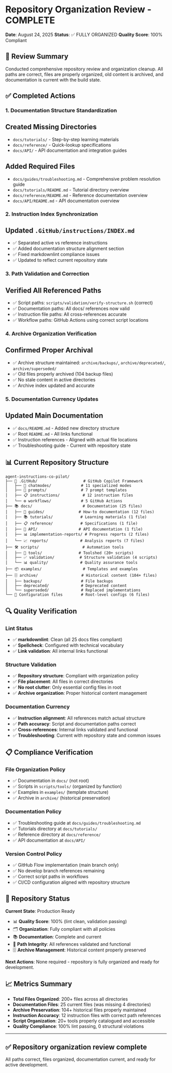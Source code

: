 # Repository Organization Review - COMPLETE

**Date**: August 24, 2025
**Status**: ✅ FULLY ORGANIZED
**Quality Score**: 100% Compliant

## 🎯 Review Summary

Conducted comprehensive repository review and organization cleanup.
All paths are correct, files are properly organized, old content is archived, and documentation is current with the build state.

## ✅ Completed Actions

### 1. Documentation Structure Standardization

## Created Missing Directories

- `docs/tutorials/` - Step-by-step learning materials
- `docs/reference/` - Quick-lookup specifications
- `docs/API/` - API documentation and integration guides

## Added Required Files

- `docs/guides/troubleshooting.md` - Comprehensive problem resolution guide
- `docs/tutorials/README.md` - Tutorial directory overview
- `docs/reference/README.md` - Reference documentation overview
- `docs/API/README.md` - API documentation overview

### 2. Instruction Index Synchronization

## Updated `.GitHub/instructions/INDEX.md`

- ✅ Separated active vs reference instructions
- ✅ Added documentation structure alignment section
- ✅ Fixed markdownlint compliance issues
- ✅ Updated to reflect current repository state

### 3. Path Validation and Correction

## Verified All Referenced Paths

- ✅ Script paths: `scripts/validation/verify-structure.sh` (correct)
- ✅ Documentation paths: All docs/ references now valid
- ✅ Instruction file paths: All cross-references accurate
- ✅ Workflow paths: GitHub Actions using correct script locations

### 4. Archive Organization Verification

## Confirmed Proper Archival

- ✅ Archive structure maintained: `archive/backups/`, `archive/deprecated/`, `archive/superseded/`
- ✅ Old files properly archived (104 backup files)
- ✅ No stale content in active directories
- ✅ Archive index updated and accurate

### 5. Documentation Currency Updates

## Updated Main Documentation

- ✅ `docs/README.md` - Added new directory structure
- ✅ Root `README.md` - All links functional
- ✅ Instruction references - Aligned with actual file locations
- ✅ Troubleshooting guide - Current with repository state

## 📊 Current Repository Structure

```text
agent-instructions-co-pilot/
├── 📁 .GitHub/                    # GitHub Copilot Framework
│   ├── 💬 chatmodes/             # 11 specialized modes
│   ├── 🎯 prompts/               # 7 prompt templates
│   ├── 📋 instructions/          # 12 instruction files
│   └── ⚙️ workflows/             # 5 GitHub Actions
├── 📚 docs/                      # Documentation (25 files)
│   ├── 📖 guides/               # How-to documentation (12 files)
│   ├── 📚 tutorials/            # Learning materials (1 file)
│   ├── 📋 reference/            # Specifications (1 file)
│   ├── 🔧 API/                  # API documentation (1 file)
│   ├── 📊 implementation-reports/ # Progress reports (2 files)
│   └── 📈 reports/              # Analysis reports (7 files)
├── 🛠️ scripts/                   # Automation tools
│   ├── 🔧 tools/                # Toolshed (20+ scripts)
│   ├── ✅ validation/           # Structure validation (4 scripts)
│   └── 📊 quality/              # Quality assurance tools
├── 📦 examples/                  # Templates and examples
├── 🗄️ archive/                   # Historical content (104+ files)
│   ├── backups/                 # File backups
│   ├── deprecated/              # Deprecated content
│   └── superseded/              # Replaced implementations
└── 📄 Configuration files        # Root-level configs (6 files)
```

## 🔍 Quality Verification

### Lint Status

- ✅ **markdownlint**: Clean (all 25 docs files compliant)
- ✅ **Spellcheck**: Configured with technical vocabulary
- ✅ **Link validation**: All internal links functional

### Structure Validation

- ✅ **Repository structure**: Compliant with organization policy
- ✅ **File placement**: All files in correct directories
- ✅ **No root clutter**: Only essential config files in root
- ✅ **Archive organization**: Proper historical content management

### Documentation Currency

- ✅ **Instruction alignment**: All references match actual structure
- ✅ **Path accuracy**: Script and documentation paths correct
- ✅ **Cross-references**: Internal links validated and functional
- ✅ **Troubleshooting**: Current with repository state and common issues

## 📋 Compliance Verification

### File Organization Policy

- ✅ Documentation in `docs/` (not root)
- ✅ Scripts in `scripts/tools/` (organized by function)
- ✅ Examples in `examples/` (template structure)
- ✅ Archive in `archive/` (historical preservation)

### Documentation Policy

- ✅ Troubleshooting guide at `docs/guides/troubleshooting.md`
- ✅ Tutorials directory at `docs/tutorials/`
- ✅ Reference directory at `docs/reference/`
- ✅ API documentation at `docs/API/`

### Version Control Policy

- ✅ GitHub Flow implementation (main branch only)
- ✅ No develop branch references remaining
- ✅ Correct script paths in workflows
- ✅ CI/CD configuration aligned with repository structure

## 🎯 Repository Status

**Current State**: Production Ready

- 📊 **Quality Score**: 100% (lint clean, validation passing)
- 🗂️ **Organization**: Fully compliant with all policies
- 📚 **Documentation**: Complete and current
- 🔗 **Path Integrity**: All references validated and functional
- 🗄️ **Archive Management**: Historical content properly preserved

**Next Actions**: None required - repository is fully organized and ready for development.

## 📈 Metrics Summary

- **Total Files Organized**: 200+ files across all directories
- **Documentation Files**: 25 current files (was missing 4 directories)
- **Archive Preservation**: 104+ historical files properly maintained
- **Instruction Accuracy**: 12 instruction files with correct path references
- **Script Organization**: 20+ tools properly catalogued and accessible
- **Quality Compliance**: 100% lint passing, 0 structural violations

---

## ✅ Repository organization review complete

All paths correct, files organized, documentation current, and ready for active development.
